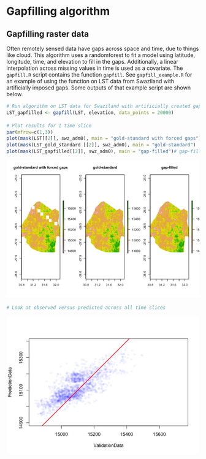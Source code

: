 Gapfilling algorithm
================

Gapfilling raster data
----------------------

Often remotely sensed data have gaps across space and time, due to things like cloud. This algorithm uses a randomforest to fit a model using latitude, longitude, time, and elevation to fill in the gaps. Additionally, a linear interpolation across missing values in time is used as a covariate. The `gapfill.R` script contains the function `gapfill`. See `gapfill_example.R` for an example of using the function on LST data from Swaziland with artificially imposed gaps. Some outputs of that example script are shown below.



``` r
# Run algorithm on LST data for Swaziland with artificially created gaps (LST)
LST_gapfilled <- gapfill(LST, elevation, data_points = 20000)

# Plot results for 1 time slice
par(mfrow=c(1,3))
plot(mask(LST[[2]], swz_adm0), main = "gold-standard with forced gaps")
plot(mask(LST_gold_standard [[2]], swz_adm0), main = "gold-standard")
plot(mask(LST_gapfilled[[2]], swz_adm0), main = "gap-filled")# gap-filled comparison
```

![](gapfill_example_files/figure-markdown_github/unnamed-chunk-2-1.png)

``` r
# Look at observed versus predicted across all time slices
```

![](gapfill_example_files/figure-markdown_github/unnamed-chunk-3-1.png)
